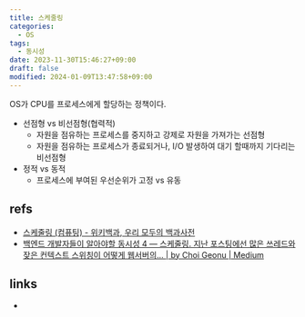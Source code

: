 ```yaml
---
title: 스케줄링
categories:
  - OS
tags:
  - 동시성
date: 2023-11-30T15:46:27+09:00
draft: false
modified: 2024-01-09T13:47:58+09:00
---
```

OS가 CPU를 프로세스에게 할당하는 정책이다. 

- 선점형 vs 비선점형(협력적)
	- 자원을 점유하는 프로세스를 중지하고 강제로 자원을 가져가는 선점형
	- 자원을 점유하는 프로세스가 종료되거나, I/O 발생하여 대기 할때까지 기다리는 비선점형
- 정적 vs 동적
	- 프로세스에 부여된 우선순위가 고정 vs 유동


## refs
- [스케줄링 (컴퓨팅) - 위키백과, 우리 모두의 백과사전](https://ko.wikipedia.org/wiki/%EC%8A%A4%EC%BC%80%EC%A4%84%EB%A7%81_(%EC%BB%B4%ED%93%A8%ED%8C%85))
- [백엔드 개발자들이 알아야할 동시성 4 — 스케줄링. 지난 포스팅에선 많은 쓰레드와 잦은 컨텍스트 스위칭이 어떻게 웹서버의… | by Choi Geonu | Medium](https://choi-geonu.medium.com/%EB%B0%B1%EC%97%94%EB%93%9C-%EA%B0%9C%EB%B0%9C%EC%9E%90%EB%93%A4%EC%9D%B4-%EC%95%8C%EC%95%84%EC%95%BC%ED%95%A0-%EB%8F%99%EC%8B%9C%EC%84%B1-4-%EC%8A%A4%EC%BC%80%EC%A4%84%EB%A7%81-e684331afc77)


## links
- 
